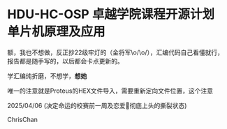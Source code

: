 # HDU-HC-OSP 卓越学院课程开源计划 单片机原理及应用

额，我也不想做，反正抄22级牢灯的（金将军\o/\o/），汇编代码自己看懂就行，报告都是随手写的，以后都会卡点更新的。

学汇编纯折磨，不想学，**想她**

唯一的注意就是Proteus的HEX文件导入，需要重新定向文件位置，这个注意

2025/04/06 (决定命运的校赛前一周及恋爱🧠彻底上头的撕裂状态)

ChrisChan